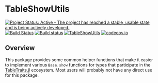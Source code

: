 # TableShowUtils

[![Project Status: Active - The project has reached a stable, usable state and is being actively developed.](http://www.repostatus.org/badges/latest/active.svg)](http://www.repostatus.org/#active)
[![Build Status](https://travis-ci.org/queryverse/TableShowUtils.jl.svg?branch=master)](https://travis-ci.org/queryverse/TableShowUtils.jl)
[![Build status](https://ci.appveyor.com/api/projects/status/bb37x8l5l7i1qqn0/branch/master?svg=true)](https://ci.appveyor.com/project/queryverse/tableshowutils-jl/branch/master)
[![TableShowUtils](http://pkg.julialang.org/badges/TableShowUtils_0.6.svg)](http://pkg.julialang.org/?pkg=TableShowUtils)
[![codecov.io](http://codecov.io/github/queryverse/TableShowUtils.jl/coverage.svg?branch=master)](http://codecov.io/github/queryverse/TableShowUtils.jl?branch=master)

## Overview

This package provides some common helper functions that make it easier to implement various ``Base.show`` functions for types that participate in the [TableTraits.jl](https://github.com/queryverse/TableTraits.jl) ecosystem. Most users will probably not have any direct use for this package.
